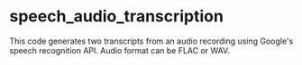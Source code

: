 # speech_audio_transcription
This code generates two transcripts from an audio recording using Google's speech recognition API. Audio format can be FLAC or WAV.

